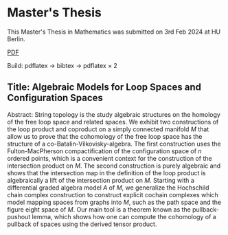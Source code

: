 Master's Thesis
===============

This Master's Thesis in Mathematics was submitted on 3rd Feb 2024 at HU Berlin.

[PDF](https://github.com/mgoerg/masters-thesis/blob/main/thesis/thesis.pdf)

Build: pdflatex -> bibtex -> pdflatex × 2

Title: Algebraic Models for Loop Spaces and Configuration Spaces
---------------------------------------------------------

Abstract: String topology is the study algebraic structures on the homology of the free loop space and related spaces. We exhibit two constructions of the loop product and coproduct on a simply connected manifold $M$ that allow us to prove that the cohomology of the free loop space has the structure of a co-Batalin-Vilkovisky-algebra. The first construction uses the Fulton-MacPherson compactification of the configuration space of $n$ ordered points, which is a convenient context for the construction of the intersection product on $M$. The second construction is purely algebraic and shows that the intersection map in the definition of the loop product is algebraically a lift of the intersection product on $M$. Starting with a differential graded algebra model $A$ of $M$, we generalize the Hochschild chain complex construction to construct explicit cochain complexes which model mapping spaces from graphs into $M$, such as the path space and the figure eight space of $M$. Our main tool is a theorem known as the pullback-pushout lemma, which shows how one can compute the cohomology of a pullback of spaces using the derived tensor product.
